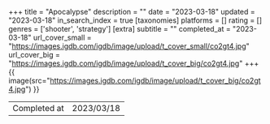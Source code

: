 +++
title = "Apocalypse"
description = ""
date = "2023-03-18"
updated = "2023-03-18"
in_search_index = true
[taxonomies]
platforms = []
rating = []
genres = ['shooter', 'strategy']
[extra]
subtitle = ""
completed_at = "2023-03-18"
url_cover_small = "https://images.igdb.com/igdb/image/upload/t_cover_small/co2gt4.jpg"
url_cover_big = "https://images.igdb.com/igdb/image/upload/t_cover_big/co2gt4.jpg"
+++
{{ image(src="https://images.igdb.com/igdb/image/upload/t_cover_big/co2gt4.jpg") }}

|              |            |
| ------------ | ---------- |
| Completed at | 2023/03/18 |


